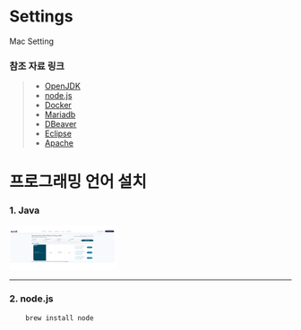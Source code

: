 # Settings
Mac Setting

### 참조 자료 링크
> * [OpenJDK]([https://jdk.java.net/archive/](https://www.azul.com/downloads/?version=java-19-sts&os=macos&architecture=arm-64-bit&package=jdk))
> * [node.js](https://nodejs.org/en/)
> * [Docker](https://www.docker.com/)
> * [Mariadb](https://mariadb.org/)
> * [DBeaver](https://dbeaver.io/)
> * [Eclipse](https://www.eclipse.org/)
> * [Apache](https://apache.org/)

# 프로그래밍 언어 설치
### 1. Java
<img src="./images/java.png" width="189" height="80"></img>

----

### 2. node.js
```
    brew install node
```

